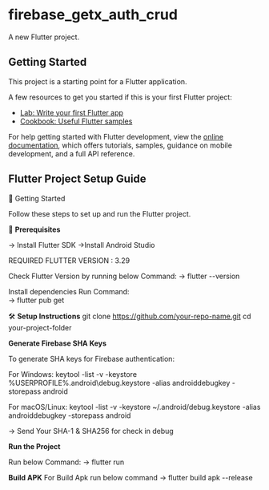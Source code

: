 # firebase_getx_auth_crud

A new Flutter project.

## Getting Started

This project is a starting point for a Flutter application.

A few resources to get you started if this is your first Flutter project:

- [Lab: Write your first Flutter app](https://docs.flutter.dev/get-started/codelab)
- [Cookbook: Useful Flutter samples](https://docs.flutter.dev/cookbook)

For help getting started with Flutter development, view the
[online documentation](https://docs.flutter.dev/), which offers tutorials,
samples, guidance on mobile development, and a full API reference.

## Flutter Project Setup Guide

🚀 Getting Started

Follow these steps to set up and run the Flutter project.

📌 **Prerequisites**

-> Install Flutter SDK
->Install Android Studio

REQUIRED FLUTTER VERSION : 3.29


Check Flutter Version by running below Command:
-> flutter --version

Install dependencies Run Command:  
    -> flutter pub get

🛠️ **Setup Instructions**
git clone https://github.com/your-repo-name.git
cd your-project-folder

**Generate Firebase SHA Keys**

To generate SHA keys for Firebase authentication:

For Windows:
        keytool -list -v -keystore %USERPROFILE%\.android\debug.keystore -alias androiddebugkey -storepass android

For macOS/Linux:
        keytool -list -v -keystore ~/.android/debug.keystore -alias androiddebugkey -storepass android


-> Send Your SHA-1 & SHA256 for check in debug

**Run the Project**

Run below Command:
-> flutter run

**Build APK**
For Build Apk run below command
-> flutter build apk --release



